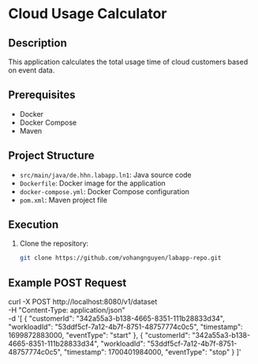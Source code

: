 # Cloud Usage Calculator

## Description
This application calculates the total usage time of cloud customers based on event data.

## Prerequisites
- Docker
- Docker Compose
- Maven

## Project Structure
- `src/main/java/de.hhn.labapp.ln1`: Java source code
- `Dockerfile`: Docker image for the application
- `docker-compose.yml`: Docker Compose configuration
- `pom.xml`: Maven project file

## Execution
1. Clone the repository:
   ```bash
   git clone https://github.com/vohangnguyen/labapp-repo.git

## Example POST Request
curl -X POST http://localhost:8080/v1/dataset \
-H "Content-Type: application/json" \
-d '[ 
  { 
    "customerId": "342a55a3-b138-4665-8351-111b28833d34", 
    "workloadId": "53ddf5cf-7a12-4b7f-8751-48757774c0c5", 
    "timestamp": 1699872883000, 
    "eventType": "start" 
  }, 
  { 
    "customerId": "342a55a3-b138-4665-8351-111b28833d34", 
    "workloadId": "53ddf5cf-7a12-4b7f-8751-48757774c0c5", 
    "timestamp": 1700401984000, 
    "eventType": "stop" 
  } 
]'
